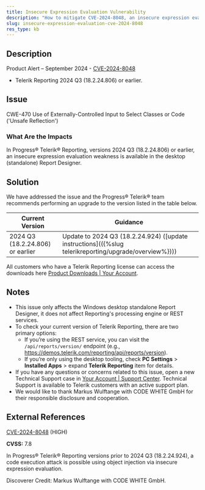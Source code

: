 ```yaml
---
title: Insecure Expression Evaluation Vulnerability
description: "How to mitigate CVE-2024-8048, an insecure expression evaluation vulnerability in the standalone Report Designer."
slug: insecure-expression-evaluation-cve-2024-8048
res_type: kb
---
```


## Description

Product Alert – September 2024 - [CVE-2024-8048](https://www.cve.org/CVERecord?id=CVE-2024-8048)

- Telerik Reporting 2024 Q3 (18.2.24.806) or earlier.

## Issue

CWE-470 Use of Externally-Controlled Input to Select Classes or Code ('Unsafe Reflection')

### What Are the Impacts

In Progress® Telerik® Reporting, versions 2024 Q3 (18.2.24.806) or earlier, an insecure expression evaluation weakness is available in the desktop (standalone) Report Designer.

## Solution

We have addressed the issue and the Progress® Telerik® team recommends performing an upgrade to the version listed in the table below.

| Current Version | Guidance |
|-----------------|----------|
| 2024 Q3 (18.2.24.806) or earlier | Update to 2024 Q3 (18.2.24.924) ([update instructions](({%slug telerikreporting/upgrade/overview%}))) |

All customers who have a Telerik Reporting license can access the downloads here [Product Downloads | Your Account](https://www.telerik.com/account/downloads/product-download?product=REPORTING).

## Notes

- This issue only affects the Windows desktop standalone Report Designer, it does not affect Reporting's processing engine or REST services.
- To check your current version of Telerik Reporting, there are two primary options:
	+ If you’re using the REST service, you can visit the `/api/reports/version/` endpoint (e.g., https://demos.telerik.com/reporting/api/reports/version).
	+ If you’re only using the desktop tooling, check **PC Settings** > **Installed Apps** > expand **Telerik Reporting** item for details.
- If you have any questions or concerns related to this issue, open a new Technical Support case in [Your Account | Support Center](https://www.telerik.com/account/support-center/contact-us/). Technical Support is available to Telerik customers with an active support plan.
- We would like to thank Markus Wulftange with CODE WHITE GmbH for their responsible disclosure and cooperation.

## External References

[CVE-2024-8048](https://www.cve.org/CVERecord?id=CVE-2024-8048) (HIGH)

**CVSS:** 7.8

In Progress® Telerik® Reporting versions prior to 2024 Q3 (18.2.24.924), a code execution attack is possible using object injection via insecure expression evaluation.

Discoverer Credit: Markus Wulftange with CODE WHITE GmbH.